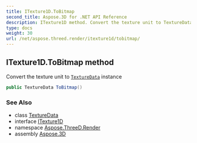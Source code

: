 ```yaml
---
title: ITexture1D.ToBitmap
second_title: Aspose.3D for .NET API Reference
description: ITexture1D method. Convert the texture unit to TextureData instance
type: docs
weight: 30
url: /net/aspose.threed.render/itexture1d/tobitmap/
---
```

## ITexture1D.ToBitmap method

Convert the texture unit to [`TextureData`](../../texturedata/) instance

```csharp
public TextureData ToBitmap()
```

### See Also

* class [TextureData](../../texturedata/)
* interface [ITexture1D](../)
* namespace [Aspose.ThreeD.Render](../../itexture1d/)
* assembly [Aspose.3D](../../../)



